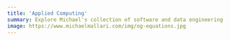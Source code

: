 ```yaml
---
title: 'Applied Computing'
summary: Explore Michael's collection of software and data engineering projects and prototypes.
image: https://www.michaelmallari.com/img/og-equations.jpg
---
```


